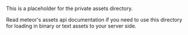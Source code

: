 This is a placeholder for the private assets directory.

Read meteor's assets api documentation if you need to use this directory for loading in binary or text assets
to your server side.
